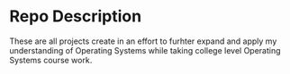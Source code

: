 # Repo Description

These are all projects create in an effort to furhter expand and apply my understanding of Operating Systems while taking college level Operating Systems course work.
